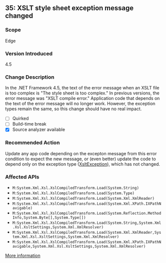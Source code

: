 ## 35: XSLT style sheet exception message changed

### Scope
Edge

### Version Introduced
4.5

### Change Description
In the .NET Framework 4.5, the text of the error message when an XSLT file is too complex is "The style sheet is too complex." In previous versions, the error message was "XSLT compile error." Application code that depends on the text of the error message will no longer work. However, the exception types remain the same, so this change should have no real impact.

- [ ] Quirked
- [ ] Build-time break
- [x] Source analyzer available

### Recommended Action
Update any app code depending on the excepton message from this error condition to expect the new message, or (even better) update the code to depend only on the exception type ([XsltException](https://msdn.microsoft.com/en-us/library/system.xml.xsl.xsltexception(v=vs.110).aspx)), which has not changed.

### Affected APIs
* `M:System.Xml.Xsl.XslCompiledTransform.Load(System.String)`
* `M:System.Xml.Xsl.XslCompiledTransform.Load(System.Type)`
* `M:System.Xml.Xsl.XslCompiledTransform.Load(System.Xml.XmlReader)`
* `M:System.Xml.Xsl.XslCompiledTransform.Load(System.Xml.XPath.IXPathNavigable)`
* `M:System.Xml.Xsl.XslCompiledTransform.Load(System.Reflection.MethodInfo,System.Byte[],System.Type[])`
* `M:System.Xml.Xsl.XslCompiledTransform.Load(System.String,System.Xml.Xsl.XsltSettings,System.Xml.XmlResolver)`
* `M:System.Xml.Xsl.XslCompiledTransform.Load(System.Xml.XmlReader,System.Xml.Xsl.XsltSettings,System.Xml.XmlResolver)`
* `M:System.Xml.Xsl.XslCompiledTransform.Load(System.Xml.XPath.IXPathNavigable,System.Xml.Xsl.XsltSettings,System.Xml.XmlResolver)`

[More information](https://msdn.microsoft.com/en-us/library/hh367887(v=vs.110).aspx#xml)
